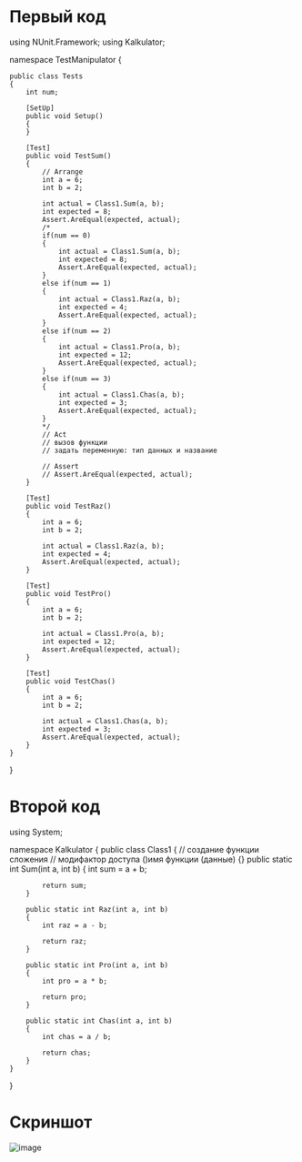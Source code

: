 # Первый код

using NUnit.Framework;
using Kalkulator;

namespace TestManipulator
{
    

    public class Tests
    {
        int num;

        [SetUp]
        public void Setup()
        {
        }

        [Test]
        public void TestSum()
        {
            // Arrange
            int a = 6;
            int b = 2;

            int actual = Class1.Sum(a, b);
            int expected = 8;
            Assert.AreEqual(expected, actual);
            /*
            if(num == 0)
            {
                int actual = Class1.Sum(a, b);
                int expected = 8;
                Assert.AreEqual(expected, actual);
            }
            else if(num == 1)
            {
                int actual = Class1.Raz(a, b);
                int expected = 4;
                Assert.AreEqual(expected, actual);
            }
            else if(num == 2)
            {
                int actual = Class1.Pro(a, b);
                int expected = 12;
                Assert.AreEqual(expected, actual);
            }
            else if(num == 3)
            {
                int actual = Class1.Chas(a, b);
                int expected = 3;
                Assert.AreEqual(expected, actual);
            }
            */
            // Act        
            // вызов функции
            // задать переменную: тип данных и название

            // Assert
            // Assert.AreEqual(expected, actual);
        }

        [Test]
        public void TestRaz()
        {
            int a = 6;
            int b = 2;

            int actual = Class1.Raz(a, b);
            int expected = 4;
            Assert.AreEqual(expected, actual);
        }

        [Test]
        public void TestPro()
        {
            int a = 6;
            int b = 2;

            int actual = Class1.Pro(a, b);
            int expected = 12;
            Assert.AreEqual(expected, actual);
        }

        [Test]
        public void TestChas()
        {
            int a = 6;
            int b = 2;

            int actual = Class1.Chas(a, b);
            int expected = 3;
            Assert.AreEqual(expected, actual);
        }
    }
}


# Второй код

using System;

namespace Kalkulator
{
    public class Class1
    {
        // создание функции сложения
        // модифактор доступа ()имя функции (данные) {}
        public static int Sum(int a, int b)
        {
            int sum = a + b;

            return sum;
        }

        public static int Raz(int a, int b)
        {
            int raz = a - b;

            return raz;
        }

        public static int Pro(int a, int b)
        {
            int pro = a * b;

            return pro;
        }

        public static int Chas(int a, int b)
        {
            int chas = a / b;

            return chas;
        }
    }
}

# Скриншот

![image](https://user-images.githubusercontent.com/59621706/228197685-39d21653-1a3e-4889-a0fa-73ae073c99b6.png)
